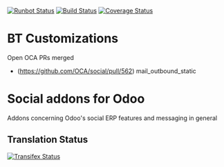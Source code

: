 [![Runbot Status](https://runbot.odoo-community.org/runbot/badge/flat/205/13.0.svg)](https://runbot.odoo-community.org/runbot/repo/github-com-oca-social-205)
[![Build Status](https://travis-ci.org/OCA/social.svg?branch=13.0)](https://travis-ci.org/OCA/social)
[![Coverage Status](https://coveralls.io/repos/OCA/social/badge.svg?branch=13.0)](https://coveralls.io/r/OCA/social?branch=13.0)

# BT Customizations
Open OCA PRs merged
- (https://github.com/OCA/social/pull/562) mail_outbound_static

Social addons for Odoo
======================

Addons concerning Odoo's social ERP features and messaging in general



Translation Status
------------------
[![Transifex Status](https://www.transifex.com/projects/p/OCA-social-13-0/chart/image_png)](https://www.transifex.com/projects/p/OCA-social-13-0)
